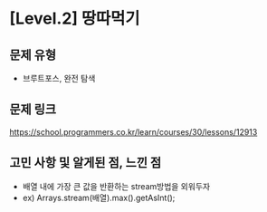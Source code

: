 # [Level.2] 땅따먹기

## 문제 유형
- 브루트포스, 완전 탐색

## 문제 링크
https://school.programmers.co.kr/learn/courses/30/lessons/12913

## 고민 사항 및 알게된 점, 느낀 점
- 배열 내에 가장 큰 값을 반환하는 stream방법을 외워두자
- ex) Arrays.stream(배열).max().getAsInt();
